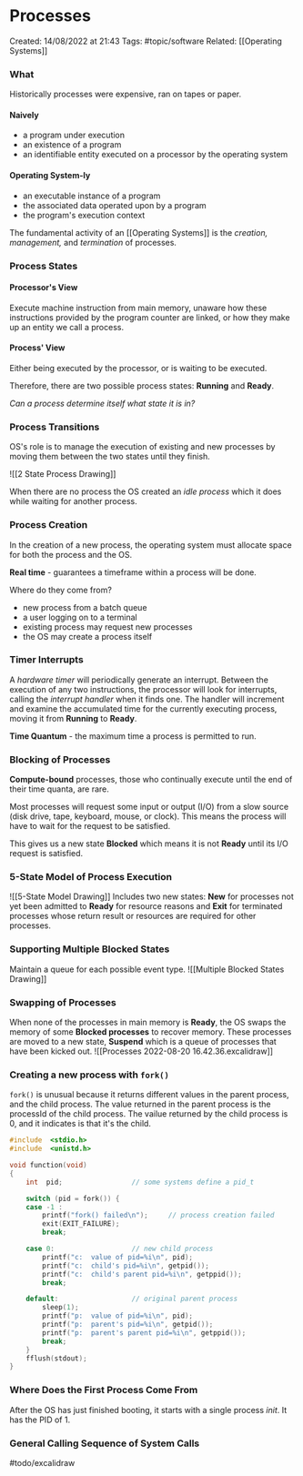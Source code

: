 # Processes
Created: 14/08/2022 at 21:43
Tags: #topic/software 
Related: [[Operating Systems]]

### What
Historically processes were expensive, ran on tapes or paper.

#### Naively
- a program under execution
- an existence of a program
- an identifiable entity executed on a processor by the operating system

#### Operating System-ly
- an executable instance of a program
- the associated data operated upon by a program
- the program's execution context

The fundamental activity of an [[Operating Systems]] is the *creation, management,* and *termination* of processes.

### Process States
#### Processor's View
Execute machine instruction from main memory, unaware how these instructions provided by the program counter are linked, or how they make up an entity we call a process.

#### Process' View
Either being executed by the processor, or is waiting to be executed.

Therefore, there are two possible process states: **Running** and **Ready**.

*Can a process determine itself what state it is in?*

### Process Transitions
OS's role is to manage the execution of existing and new processes by moving them between the two states until they finish.

![[2 State Process Drawing]]

When there are no process the OS created an *idle process* which it does while waiting for another process.
### Process Creation
In the creation of a new process, the operating system must allocate space for both the process and the OS.

**Real time** - guarantees a timeframe within a process will be done.

Where do they come from?
- new process from a batch queue
- a user logging on to a terminal
- existing process may request new processes
- the OS may create a process itself

### Timer Interrupts
A *hardware timer* will periodically generate an interrupt. Between the execution of any two instructions, the processor will look for interrupts, calling the *interrupt handler* when it finds one. The handler will increment and examine the accumulated time for the currently executing process, moving it from **Running** to **Ready**.

**Time Quantum** - the maximum time a process is permitted to run.

### Blocking of Processes
**Compute-bound** processes, those who continually execute until the end of their time quanta, are rare.

Most processes will request some input or output (I/O) from a slow source (disk drive, tape, keyboard, mouse, or clock). This means the process will have to wait for the request to be satisfied.

This gives us a new state **Blocked** which means it is not **Ready** until its I/O request is satisfied.

### 5-State Model of Process Execution
![[5-State Model Drawing]]
Includes two new states: **New** for processes not yet been admitted to **Ready** for resource reasons and **Exit** for terminated processes whose return result or resources are required for other processes.

### Supporting Multiple Blocked States
Maintain a queue for each possible event type.
![[Multiple Blocked States Drawing]]

### Swapping of Processes
When none of the processes in main memory is **Ready**, the OS swaps the memory of some **Blocked processes** to recover memory. These processes are moved to a new state, **Suspend** which is a queue of processes that have been kicked out.
![[Processes 2022-08-20 16.42.36.excalidraw]]

### Creating a new process with `fork()`
`fork()` is unusual because it returns different values in the parent process, and the child process.
The value returned in the parent process is the processId of the child process.
The vailue returned by the child process is 0, and it indicates is that it's the child.

```c
#include  <stdio.h>
#include  <unistd.h>

void function(void)
{
    int  pid;                 // some systems define a pid_t

    switch (pid = fork()) {
    case -1 :
        printf("fork() failed\n");     // process creation failed
        exit(EXIT_FAILURE);
        break;

    case 0:                   // new child process
        printf("c:  value of pid=%i\n", pid);
        printf("c:  child's pid=%i\n", getpid());
        printf("c:  child's parent pid=%i\n", getppid());
        break;

    default:                  // original parent process
        sleep(1);
        printf("p:  value of pid=%i\n", pid);
        printf("p:  parent's pid=%i\n", getpid());
        printf("p:  parent's parent pid=%i\n", getppid());
        break;
    }
    fflush(stdout);
}
```

### Where Does the First Process Come From
After the OS has just finished booting, it starts with a single process *init*. It has the PID of 1.

### General Calling Sequence of System Calls
#todo/excalidraw
